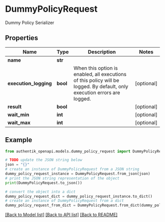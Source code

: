 # DummyPolicyRequest

Dummy Policy Serializer

## Properties

Name | Type | Description | Notes
------------ | ------------- | ------------- | -------------
**name** | **str** |  | 
**execution_logging** | **bool** | When this option is enabled, all executions of this policy will be logged. By default, only execution errors are logged. | [optional] 
**result** | **bool** |  | [optional] 
**wait_min** | **int** |  | [optional] 
**wait_max** | **int** |  | [optional] 

## Example

```python
from authentik_openapi.models.dummy_policy_request import DummyPolicyRequest

# TODO update the JSON string below
json = "{}"
# create an instance of DummyPolicyRequest from a JSON string
dummy_policy_request_instance = DummyPolicyRequest.from_json(json)
# print the JSON string representation of the object
print(DummyPolicyRequest.to_json())

# convert the object into a dict
dummy_policy_request_dict = dummy_policy_request_instance.to_dict()
# create an instance of DummyPolicyRequest from a dict
dummy_policy_request_from_dict = DummyPolicyRequest.from_dict(dummy_policy_request_dict)
```
[[Back to Model list]](../README.md#documentation-for-models) [[Back to API list]](../README.md#documentation-for-api-endpoints) [[Back to README]](../README.md)



